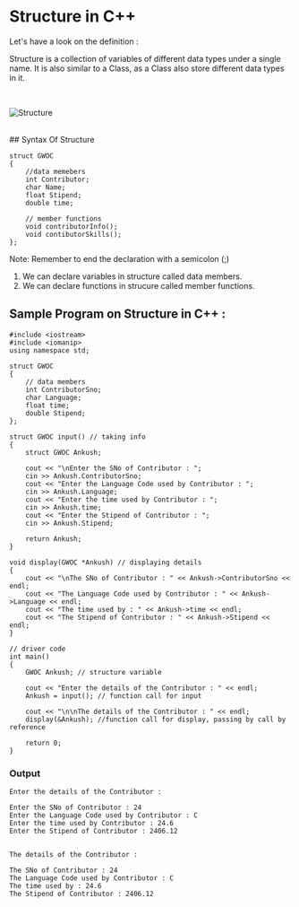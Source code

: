 # Structure in C++

<p> Let's have a look on the definition : </p>
<p> Structure is a collection of variables of different data types under a single name. 
It is also similar to a Class, as a Class also store different data types in it.
</p>
<br>

![Structure](https://github.com/ankushsingh24/winter-of-contributing/blob/C_CPP/C_CPP/Procedural%20Structures/Structure/Diagram/structure-in-cpp.png)

<br>
## Syntax Of Structure

```
struct GWOC
{
    //data memebers
    int Contributor;
    char Name;
    float Stipend;
    double time;

    // member functions
    void contributorInfo();
    void contibutorSkills();
};
```

Note: Remember to end the declaration with a semicolon (;)

1. We can declare variables in structure called data members.
2. We can declare functions in strucure called member functions.

## Sample Program on Structure in C++ :

```
#include <iostream>
#include <iomanip>
using namespace std;

struct GWOC
{
    // data members
    int ContributorSno;
    char Language;
    float time;
    double Stipend;
};

struct GWOC input() // taking info
{
    struct GWOC Ankush;

    cout << "\nEnter the SNo of Contributor : ";
    cin >> Ankush.ContributorSno;
    cout << "Enter the Language Code used by Contributor : ";
    cin >> Ankush.Language;
    cout << "Enter the time used by Contributor : ";
    cin >> Ankush.time;
    cout << "Enter the Stipend of Contributor : ";
    cin >> Ankush.Stipend;

    return Ankush;
}

void display(GWOC *Ankush) // displaying details
{
    cout << "\nThe SNo of Contributor : " << Ankush->ContributorSno << endl;
    cout << "The Language Code used by Contributor : " << Ankush->Language << endl;
    cout << "The time used by : " << Ankush->time << endl;
    cout << "The Stipend of Contributor : " << Ankush->Stipend << endl;
}

// driver code
int main()
{
    GWOC Ankush; // structure variable

    cout << "Enter the details of the Contributor : " << endl;
    Ankush = input(); // function call for input

    cout << "\n\nThe details of the Contributor : " << endl;
    display(&Ankush); //function call for display, passing by call by reference

    return 0;
}
```

### Output

```
Enter the details of the Contributor :

Enter the SNo of Contributor : 24
Enter the Language Code used by Contributor : C
Enter the time used by Contributor : 24.6
Enter the Stipend of Contributor : 2406.12


The details of the Contributor :

The SNo of Contributor : 24
The Language Code used by Contributor : C
The time used by : 24.6
The Stipend of Contributor : 2406.12
```
